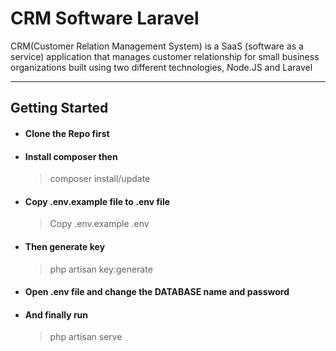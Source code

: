 # CRM Software Laravel

CRM(Customer Relation Management System) is a SaaS (software as a service) application that manages customer relationship for small business organizations built using two different technologies, Node.JS and Laravel

---

## Getting Started
- #### Clone the Repo first
    
- #### Install composer then
    
    > composer install/update
    
- #### Copy .env.example file to .env file
    
    > Copy .env.example .env
    
- #### Then generate key
    
    > php artisan key:generate
    
- #### Open .env file and change the DATABASE name and password
    
- #### And finally run
    
    > php artisan serve
##
